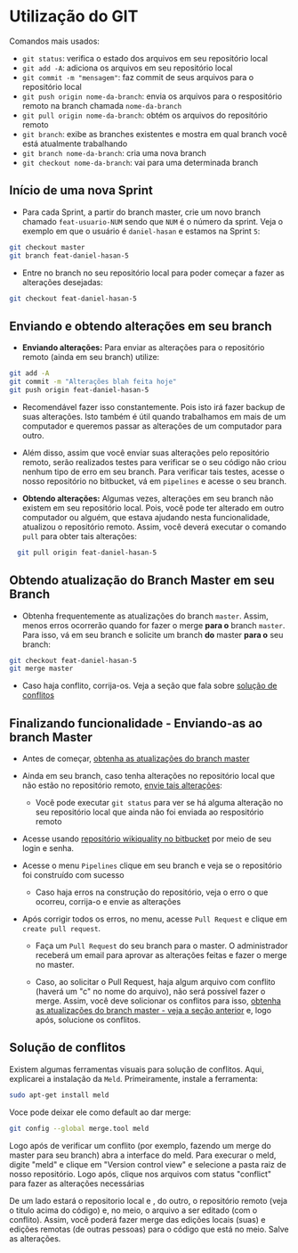 # Utilização do GIT

Comandos mais usados:

- `git status`: verifica o estado dos arquivos em seu repositório local
- `git add -A`: adiciona os arquivos em seu repositório local
- `git commit -m "mensagem"`: faz commit de seus arquivos para o repositório local
- `git push origin nome-da-branch`: envia os arquivos para o respositório remoto na branch chamada `nome-da-branch`
- `git pull origin nome-da-branch`: obtém os arquivos do repositório remoto
- `git branch`: exibe as branches existentes e mostra em qual branch você está atualmente trabalhando
- `git branch nome-da-branch`: cria uma nova branch
- `git checkout nome-da-branch`: vai para uma determinada branch

## Início de uma nova Sprint
- Para cada Sprint, a partir do branch master, crie um novo branch chamado `feat-usuario-NUM` sendo que `NUM` é o número da sprint.
Veja o exemplo em que o usuário é `daniel-hasan` e estamos na Sprint `5`:
```bash
git checkout master
git branch feat-daniel-hasan-5
```
- Entre no branch no seu repositório local para poder começar a fazer as alterações desejadas:
```bash
git checkout feat-daniel-hasan-5
```

## Enviando e obtendo alterações em seu branch

- **Enviando alterações:** Para enviar as alterações para o repositório remoto (ainda em seu branch) utilize:
```bash
git add -A
git commit -m "Alterações blah feita hoje"
git push origin feat-daniel-hasan-5
```

- Recomendável fazer isso constantemente. Pois isto irá fazer backup de suas alterações. Isto também é útil quando trabalhamos em mais de um computador e queremos passar as alterações de um computador para outro.
- Além disso, assim que você enviar suas alterações pelo repositório remoto, serão realizados testes para verificar se o seu código não criou nenhum tipo de erro em seu branch. Para verificar  tais testes, acesse o nosso repositório no bitbucket, vá em `pipelines` e acesse o seu branch.

- **Obtendo alterações:** Algumas vezes, alterações em seu branch não existem em seu repositório local. Pois, você
pode ter alterado em outro computador ou alguém, que estava ajudando nesta funcionalidade,
atualizou o repositório remoto. Assim, você deverá executar o comando `pull` para obter tais alterações:

```bash
  git pull origin feat-daniel-hasan-5
```

## Obtendo atualização do Branch Master em seu Branch
- Obtenha frequentemente as atualizações do branch `master`. Assim,
menos erros ocorrerão quando for fazer o merge **para o** branch `master`. Para isso, vá em seu branch e solicite um branch **do** master **para o** seu branch:
```bash
git checkout feat-daniel-hasan-5
git merge master
```
  - Caso haja conflito, corrija-os. Veja a seção que fala sobre [solução de conflitos](#markdown-header-solucao-de-conflitos)


## Finalizando funcionalidade - Enviando-as ao branch Master

- Antes de começar, [obtenha as atualizações do branch master](#markdown-header-obtendo-atualizacao-do-branch-master-em-seu-branch)
- Ainda em seu branch, caso tenha alterações no repositório local que não estão no repositório remoto, [envie tais alterações](#markdown-header-enviando-e-obtendo-alteracoes-em-seu-branch):
    - Você pode executar `git status` para ver se há alguma alteração no seu repositório local que ainda não foi enviada ao respositório remoto

- Acesse usando [repositório wikiquality no bitbucket](https://bitbucket.org/daniel-hasan/wiki-quality) por meio de seu login e senha.
- Acesse o menu `Pipelines` clique em seu branch e veja se
o repositório foi construído com sucesso
  - Caso haja erros na construção do repositório, veja o erro o que ocorreu, corrija-o e envie as alterações

- Após corrigir todos os erros, no menu, acesse `Pull Request` e clique em `create pull request`.

  - Faça um `Pull Request` do seu branch para o master. O administrador receberá um email para aprovar as alterações
  feitas e fazer o merge no master.

  - Caso, ao solicitar o Pull Request, haja algum arquivo com conflito (haverá um "c" no nome do arquivo), não será possível fazer o merge. Assim, você deve solicionar os conflitos para isso, [obtenha as atualizações do branch master - veja a seção anterior](#markdown-header-obtendo-atualizacao-do-branch-master-em-seu-branch) e, logo após, solucione os conflitos.

## Solução de conflitos

Existem algumas ferramentas visuais para solução de conflitos. Aqui, explicarei a instalação da `Meld`. Primeiramente, instale a ferramenta:
```bash
sudo apt-get install meld
```

Voce pode deixar ele como default ao dar merge: 
```bash
git config --global merge.tool meld
```
Logo após de verificar um conflito (por exemplo, fazendo um merge do master para seu branch) abra a interface do meld. 
Para execurar o meld, digite "meld" e  clique em "Version control view" e selecione a pasta raiz de nosso repositório. 
Logo após, clique nos arquivos com status "conflict" para fazer as alterações necessárias

De um lado estará o repositorio local e , do outro, o repositório remoto (veja o titulo acima do código) e, no meio, o arquivo a ser editado (com o conflito). Assim, você poderá fazer merge das edições locais (suas) e edições remotas (de outras pessoas) para o código que está no meio.
Salve as alterações.